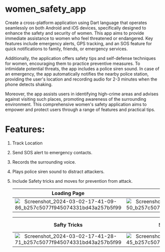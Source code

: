 # women_safety_app

Create a cross-platform application using Dart language that operates seamlessly on both Android and iOS devices, specifically designed to enhance the safety and security of women. This app aims to provide immediate assistance to women who feel threatened or endangered. Key features include emergency alerts, GPS tracking, and an SOS feature for quick notifications to family, friends, or emergency services.

Additionally, the application offers safety tips and self-defense techniques for women, encouraging them to practice preventive measures. To intimidate potential threats, the app includes a police siren sound. In case of an emergency, the app automatically notifies the nearby police station, providing the user's location and recording audio for 2-3 minutes when the phone detects shaking.

Moreover, the app assists users in identifying high-crime areas and advises against visiting such places, promoting awareness of the surrounding environment. This comprehensive women's safety application aims to empower and protect users through a range of features and practical tips.

# Features:
1. Track Location
2. Send SOS alert to emergency contacts.
3. Records the surrounding voice.
4. Plays police siren sound to distract attackers.
5. Include Safety tricks and moves for prevention from attack.

   Loading Page   |    Home Page   |   Emergency Contact Page
   :-------------:|:--------------------:|:------------------:
   ![Screenshot_2024-03-02-17-41-09-86_b257c5077f945074331bd43a257b5f99](https://github.com/AbhishekPawshekar/Women-Safety-Flutter-App/assets/89447125/d7d69af0-7eef-48bf-bca8-221147e11589) | ![Screenshot_2024-03-02-17-41-17-50_b257c5077f945074331bd43a257b5f99](https://github.com/AbhishekPawshekar/Women-Safety-Flutter-App/assets/89447125/44be92b0-7bd8-48f0-99ee-24f19b182673) | ![Screenshot_2024-03-02-17-41-23-07_b257c5077f945074331bd43a257b5f99](https://github.com/AbhishekPawshekar/Women-Safety-Flutter-App/assets/89447125/0db4c382-c2fe-4e11-829a-d6f578ca422b)

   Safty Tricks    |    Safty Description      |   After Shaking device sending alert msg to close once
   :------------:|:-------------------------:|:---------------------:
   ![Screenshot_2024-03-02-17-41-28-71_b257c5077f945074331bd43a257b5f99](https://github.com/AbhishekPawshekar/Women-Safety-Flutter-App/assets/89447125/ab6f16a2-86ed-4926-9927-154cd9e3281f) | ![Screenshot_2024-03-02-17-41-32-45_b257c5077f945074331bd43a257b5f99](https://github.com/AbhishekPawshekar/Women-Safety-Flutter-App/assets/89447125/cb8822b7-162b-416a-a1d4-de388fcc04f3) | ![Screenshot_2024-03-02-17-42-11-80_0ce57feeccaa51fb7deed04b4dbda235](https://github.com/AbhishekPawshekar/Women-Safety-Flutter-App/assets/89447125/122df759-d23d-4954-86b3-276330a12410)


 


    
